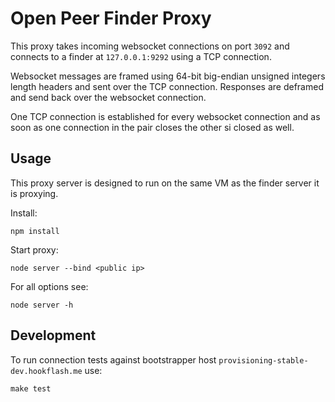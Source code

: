 Open Peer Finder Proxy
======================

This proxy takes incoming websocket connections on port `3092` and connects to a finder
at `127.0.0.1:9292` using a TCP connection.

Websocket messages are framed using 64-bit big-endian unsigned integers length headers
and sent over the TCP connection. Responses are deframed and send back over the websocket connection.

One TCP connection is established for every websocket connection and as soon as one connection
in the pair closes the other si closed as well.


Usage
-----

This proxy server is designed to run on the same VM as the finder server it is proxying.

Install:

	npm install

Start proxy:

	node server --bind <public ip>

For all options see:

	node server -h


Development
-----------

To run connection tests against bootstrapper host `provisioning-stable-dev.hookflash.me` use:

	make test
